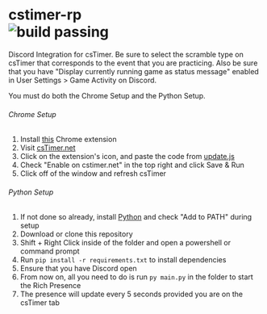 # cstimer-rp<br>![build passing](https://img.shields.io/badge/build-passing-brightgreen)

Discord Integration for csTimer. Be sure to select the scramble type on csTimer that corresponds to the event that you are practicing. Also be sure that you have "Display currently running game as status message" enabled in User Settings > Game Activity on Discord.

You must do both the Chrome Setup and the Python Setup. 

###### Chrome Setup
1. Install [this](https://chrome.google.com/webstore/detail/run-javascript/lmilalhkkdhfieeienjbiicclobibjao) Chrome extension
2. Visit [csTimer.net](https://cstimer.net/)
3. Click on the extension's icon, and paste the code from [update.js](update.js)
4. Check "Enable on cstimer.net" in the top right and click Save & Run
5. Click off of the window and refresh csTimer

###### Python Setup
1. If not done so already, install [Python](https://www.python.org/downloads/) and check "Add to PATH" during setup
2. Download or clone this repository
3. Shift + Right Click inside of the folder and open a powershell or command prompt
4. Run `pip install -r requirements.txt` to install dependencies
5. Ensure that you have Discord open
6. From now on, all you need to do is run `py main.py` in the folder to start the Rich Presence
7. The presence will update every 5 seconds provided you are on the csTimer tab
